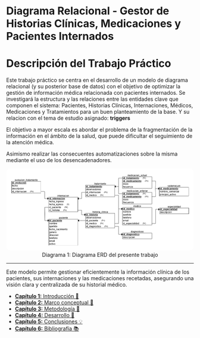 # Diagrama Relacional - Gestor de Historias Clínicas, Medicaciones y Pacientes Internados

# Descripción del Trabajo Práctico
Este trabajo práctico se centra en el desarrollo de un modelo de diagrama relacional (y su posterior base de datos) con el objetivo de optimizar la gestión de información médica relacionada con pacientes internados.
Se investigará la estructura y las relaciones entre las entidades clave que componen el sistema: Pacientes, Historias Clínicas, Internaciones, Médicos, Medicaciones y Tratamientos para un buen planteamiento de la base. Y su relacion con el tema de estudio asignado: **triggers**

El objetivo a mayor escala es abordar el problema de la fragmentación de la información en el ámbito de la salud, que puede dificultar el seguimiento de la atención médica.

Asimismo realizar las consecuentes automatizaciones sobre la misma mediante el uso de los desencadenadores.

<img src="./assets/diagrama3.png" style="border-radius: 10px;" alt="Diagrama de la base de datos">

<div style="text-align: center;">
  Diagrama 1: Diagrama ERD del presente trabajo
</div>

<hr>

Este modelo permite gestionar eficientemente la información clínica de los pacientes, sus internaciones y las medicaciones recetadas, asegurando una visión clara y centralizada de su historial médico.

- [**Capítulo 1:** Introducción 📑](Cap1.md)
- [**Capítulo 2:** Marco conceptual 📝](Cap2.md)
- [**Capítulo 3:** Metodología 🧠](Cap3.md)
- [**Capítulo 4:** Desarrollo 📜](Cap4.md)
- [**Capítulo 5:** Conclusiones 💡](Cap5.md)
- [**Capítulo 6:** Bibliografía 📚](Cap6.md)

